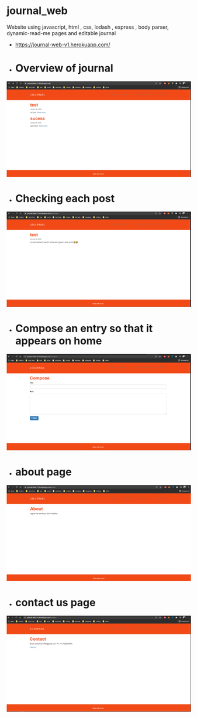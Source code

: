 # journal_web

Website using javascript, html , css, lodash , express , body parser, dynamic-read-me pages and editable journal

- https://journal-web-v1.herokuapp.com/

- <h1>Overview of journal</h1>
<img src ="web/page1.PNG">

- <h1>Checking each post</h1>
<img src ="web/page5.PNG">

- <h1>Compose an entry so that it appears on home</h1>
<img src ="web/page2.PNG">

- <h1>about page</h1>
<img src ="web/page3.PNG">

- <h1>contact us page</h1>
<img src ="web/page4.PNG">
